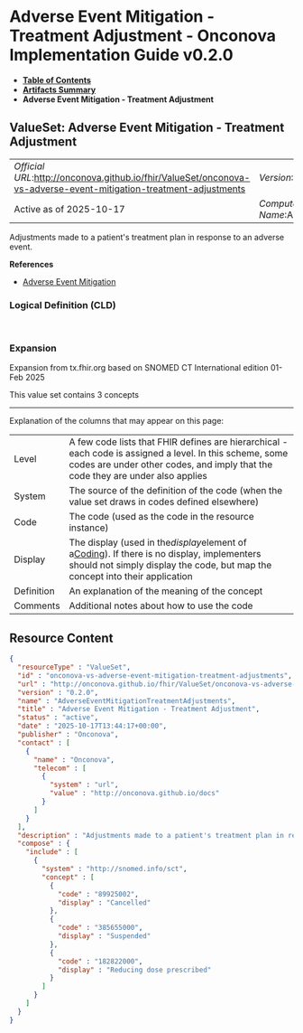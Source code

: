 # Adverse Event Mitigation - Treatment Adjustment - Onconova Implementation Guide v0.2.0

* [**Table of Contents**](toc.md)
* [**Artifacts Summary**](artifacts.md)
* **Adverse Event Mitigation - Treatment Adjustment**

## ValueSet: Adverse Event Mitigation - Treatment Adjustment 

| | |
| :--- | :--- |
| *Official URL*:http://onconova.github.io/fhir/ValueSet/onconova-vs-adverse-event-mitigation-treatment-adjustments | *Version*:0.2.0 |
| Active as of 2025-10-17 | *Computable Name*:AdverseEventMitigationTreatmentAdjustments |

 
Adjustments made to a patient's treatment plan in response to an adverse event. 

 **References** 

* [Adverse Event Mitigation](StructureDefinition-onconova-ext-adverse-event-mitigation.md)

### Logical Definition (CLD)

 

### Expansion

Expansion from tx.fhir.org based on SNOMED CT International edition 01-Feb 2025

This value set contains 3 concepts

-------

 Explanation of the columns that may appear on this page: 

| | |
| :--- | :--- |
| Level | A few code lists that FHIR defines are hierarchical - each code is assigned a level. In this scheme, some codes are under other codes, and imply that the code they are under also applies |
| System | The source of the definition of the code (when the value set draws in codes defined elsewhere) |
| Code | The code (used as the code in the resource instance) |
| Display | The display (used in the*display*element of a[Coding](http://hl7.org/fhir/R4/datatypes.html#Coding)). If there is no display, implementers should not simply display the code, but map the concept into their application |
| Definition | An explanation of the meaning of the concept |
| Comments | Additional notes about how to use the code |



## Resource Content

```json
{
  "resourceType" : "ValueSet",
  "id" : "onconova-vs-adverse-event-mitigation-treatment-adjustments",
  "url" : "http://onconova.github.io/fhir/ValueSet/onconova-vs-adverse-event-mitigation-treatment-adjustments",
  "version" : "0.2.0",
  "name" : "AdverseEventMitigationTreatmentAdjustments",
  "title" : "Adverse Event Mitigation - Treatment Adjustment",
  "status" : "active",
  "date" : "2025-10-17T13:44:17+00:00",
  "publisher" : "Onconova",
  "contact" : [
    {
      "name" : "Onconova",
      "telecom" : [
        {
          "system" : "url",
          "value" : "http://onconova.github.io/docs"
        }
      ]
    }
  ],
  "description" : "Adjustments made to a patient's treatment plan in response to an adverse event.",
  "compose" : {
    "include" : [
      {
        "system" : "http://snomed.info/sct",
        "concept" : [
          {
            "code" : "89925002",
            "display" : "Cancelled"
          },
          {
            "code" : "385655000",
            "display" : "Suspended"
          },
          {
            "code" : "182822000",
            "display" : "Reducing dose prescribed"
          }
        ]
      }
    ]
  }
}

```
